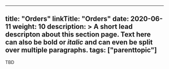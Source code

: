 
---
title: "Orders"
linkTitle: "Orders"
date: 2020-06-11
weight: 10
description: >
  A short lead descripton about this section page. Text here can also be **bold** or _italic_ and can even be split over multiple paragraphs.
tags: ["parenttopic"]
---

TBD
